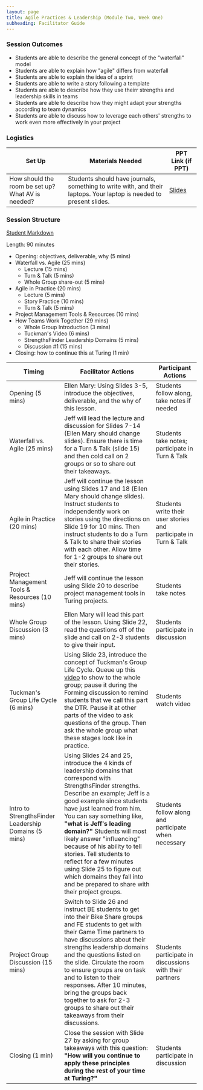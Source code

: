 ```yaml
---
layout: page
title: Agile Practices & Leadership (Module Two, Week One)
subheading: Facilitator Guide
---
```


### Session Outcomes

* Students are able to describe the general concept of the "waterfall" model
* Students are able to explain how "agile" differs from waterfall
* Students are able to explain the idea of a sprint
* Students are able to write a story following a template
* Students are able to describe how they use theirr strengths and leadership skills in teams
* Students are able to describe how they might adapt your strengths according to team dynamics
* Students are able to discuss how to leverage each others' strengths to work even more effectively in your project

### Logistics

| Set Up | Materials Needed | PPT Link (if PPT)|
| ------ | ---------------- | ---------------- |
| How should the room be set up? What AV is needed? | Students should have journals, something to write with, and their laptops. Your laptop is needed to present slides. | [Slides](https://docs.google.com/presentation/d/1GV_PSrTRRKlXE1IKp9NXRHbgipyK1nmdk34i8n_UobQ/edit?usp=sharing) |

### Session Structure

[Student Markdown](https://github.com/turingschool/career-development-curriculum/edit/master/module_two/agile_practices_and_leadership.md)

Length: 90 minutes

* Opening: objectives, deliverable, why (5 mins)
* Waterfall vs. Agile (25 mins)
   * Lecture (15 mins)
   * Turn & Talk (5 mins)
   * Whole Group share-out (5 mins)
* Agile in Practice (20 mins)
   * Lecture (5 mins)
   * Story Practice (10 mins)
   * Turn & Talk (5 mins)
* Project Management Tools & Resources (10 mins)
* How Teams Work Together (29 mins)
   * Whole Group Introduction (3 mins)
   * Tuckman's Video (6 mins)
   * StrengthsFinder Leadership Domains (5 mins)
   * Discussion #1 (15 mins)
* Closing: how to continue this at Turing (1 min)

| Timing                                               | Facilitator Actions                                                                                                                                                                                                                                                                                                                                                                                                                                                                                                          | Participant Actions                                              |
|------------------------------------------------------|------------------------------------------------------------------------------------------------------------------------------------------------------------------------------------------------------------------------------------------------------------------------------------------------------------------------------------------------------------------------------------------------------------------------------------------------------------------------------------------------------------------------------|------------------------------------------------------------------|
| Opening (5 mins)                                     | Ellen Mary: Using Slides 3-5, introduce the objectives, deliverable, and the why of this lesson.                                                                                                                                                                                                                                                                                                                                                                                                                             | Students follow along, take notes if needed                      |
| Waterfall vs. Agile (25 mins)                        | Jeff will lead the lecture and discussion for Slides 7-14 (Ellen Mary should change slides). Ensure there is time for a Turn & Talk (slide 15) and then cold call on 2 groups or so to share out their takeaways.                                                                                                                                                                                                                                                                                                            | Students take notes; participate in Turn & Talk                  |
| Agile in Practice (20 mins)                          | Jeff will continue the lesson using Slides 17 and 18 (Ellen Mary should change slides). Instruct students to independently work on stories using the directions on Slide 19 for 10 mins. Then instruct students to do a Turn & Talk to share their stories with each other. Allow time for 1-2 groups to share out their stories.                                                                                                                                                                                            | Students write their user stories and participate in Turn & Talk |
| Project Management Tools & Resources (10 mins)       | Jeff will continue the lesson using Slide 20 to describe project management tools in Turing projects.                                                                                                                                                                                                                                                                                                                                                                                                                        | Students take notes                                              |
| Whole Group Discussion (3 mins)                      | Ellen Mary will lead this part of the lesson. Using Slide 22, read the questions off of the slide and call on 2-3 students to give their input.                                                                                                                                                                                                                                                                                                                                                                              | Students participate in discussion                               |
| Tuckman's Group Life Cycle (6 mins)                  | Using Slide 23, introduce the concept of Tuckman's Group Life Cycle. Queue up this [video](https://www.youtube.com/watch?v=OhSI6oBQmQA&list=PLbu6naAjG_K93h0wjyn1b1EHQl1Q2pH_y) to show to the whole group; pause it during the Forming discussion to remind students that we call this part the DTR. Pause it at other parts of the video to ask questions of the group. Then ask the whole group what these stages look like in practice.                                                                                  | Students watch video                                             |
| Intro to StrengthsFinder Leadership Domains (5 mins) | Using Slides 24 and 25, introduce the 4 kinds of leadership domains that correspond with StrengthsFinder strengths. Describe an example; Jeff is a good example since students have just learned from him. You can say something like, **"what is Jeff's leading domain?"** Students will most likely answer "influencing" because of his ability to tell stories. Tell students to reflect for a few minutes using Slide 25 to figure out which domains they fall into and be prepared to share with their project groups.  | Students follow along and participate when necessary             |
| Project Group Discussion (15 mins)                   | Switch to Slide 26 and instruct BE students to get into their Bike Share groups and FE students to get with their Game Time partners to have discussions about their strengths leadership domains and the questions listed on the slide. Circulate the room to ensure groups are on task and to listen to their responses. After 10 minutes, bring the groups back together to ask for 2-3 groups to share out their takeaways from their discussions.                                                                       | Students participate in discussions with their partners          |
| Closing (1 min)                                      | Close the session with Slide 27 by asking for group takeaways with this question: **"How will you continue to apply these principles during the rest of your time at Turing?"**                                                                                                                                                                                                                                                                                                                                              | Students participate in discussion                               |
